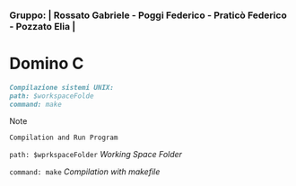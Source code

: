 ### Gruppo: | Rossato Gabriele - Poggi Federico - Praticò Federico - Pozzato Elia |

# Domino C

```markdown
Compilazione sistemi UNIX:
path: $workspaceFolde
command: make
```

> [!NOTE]
>
> `Compilation and Run Program`
>
> `path: $wprkspaceFolder` _Working Space Folder_
>
> `command: make` _Compilation with makefile_
